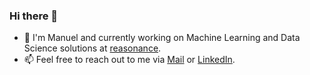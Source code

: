 ### Hi there 👋

- 🔭 I'm Manuel and currently working on Machine Learning and Data Science solutions at [reasonance](https://www.reasonance.de).
- 📫 Feel free to reach out to me via [Mail](mailto:manuellang183@gmail.com) or [LinkedIn](https://www.linkedin.com/in/manuel-lang/).

<!--
**manuel-lang/manuel-lang** is a ✨ _special_ ✨ repository because its `README.md` (this file) appears on your GitHub profile.

Here are some ideas to get you started:

- 🔭 I’m currently working on ...
- 🌱 I’m currently learning ...
- 👯 I’m looking to collaborate on ...
- 🤔 I’m looking for help with ...
- 💬 Ask me about ...
- 📫 How to reach me: ...
- 😄 Pronouns: ...
- ⚡ Fun fact: ...
-->
